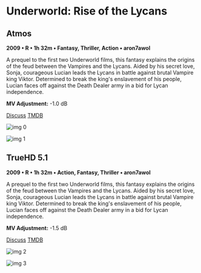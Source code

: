 # Underworld: Rise of the Lycans

## Atmos

**2009 • R • 1h 32m • Fantasy, Thriller, Action • aron7awol**

A prequel to the first two Underworld films, this fantasy explains the origins of the feud between the Vampires and the Lycans. Aided by his secret love, Sonja, courageous Lucian leads the Lycans in battle against brutal Vampire king Viktor. Determined to break the king's enslavement of his people, Lucian faces off against the Death Dealer army in a bid for Lycan independence.

**MV Adjustment:** -1.0 dB

[Discuss](https://www.avsforum.com/goto/post?id=58307078)  [TMDB](12437)

![img 0](https://i.imgur.com/ZNSSwlY.jpg)

![img 1](https://i.imgur.com/Pry4uWq.png)

## TrueHD 5.1

**2009 • R • 1h 32m • Action, Fantasy, Thriller • aron7awol**

A prequel to the first two Underworld films, this fantasy explains the origins of the feud between the Vampires and the Lycans. Aided by his secret love, Sonja, courageous Lucian leads the Lycans in battle against brutal Vampire king Viktor. Determined to break the king's enslavement of his people, Lucian faces off against the Death Dealer army in a bid for Lycan independence.

**MV Adjustment:** -1.5 dB

[Discuss](https://www.avsforum.com/threads/bass-eq-for-filtered-movies.2995212/post-58307078)  [TMDB](12437)

![img 2](https://i.imgur.com/o9TKIZG.jpg)

![img 3](https://i.imgur.com/IQmzSQf.png)

